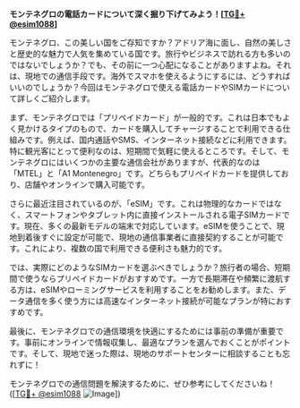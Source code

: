 **モンテネグロの電話カードについて深く掘り下げてみよう！[[TG💪+ @esim1088](https://t.me/s/esim1088)]**

モンテネグロ、この美しい国をご存知ですか？アドリア海に面し、自然の美しさと歴史的な魅力で人気を集めている国です。旅行やビジネスで訪れる方も多いのではないでしょうか？でも、その前に一つ心配になることがありますよね。それは、現地での通信手段です。海外でスマホを使えるようにするには、どうすればいいのでしょうか？今回はモンテネグロで使える電話カードやSIMカードについて詳しくご紹介します。

まず、モンテネグロでは「プリペイドカード」が一般的です。これは日本でもよく見かけるタイプのもので、カードを購入してチャージすることで利用できる仕組みです。例えば、国内通話やSMS、インターネット接続などに利用できます。特に観光客にとって便利なのは、短期間で気軽に使えるところです。そして、モンテネグロにはいくつかの主要な通信会社がありますが、代表的なのは「MTEL」と「A1 Montenegro」です。どちらもプリペイドカードを提供しており、店舗やオンラインで購入可能です。

さらに最近注目されているのが、「eSIM」です。これは物理的なカードではなく、スマートフォンやタブレット内に直接インストールされる電子SIMカードです。現在、多くの最新モデルの端末で対応しています。eSIMを使うことで、現地到着後すぐに設定が可能で、現地の通信事業者に直接契約することが可能です。これにより、複数の国で利用できる便利さも魅力的です。

では、実際にどのようなSIMカードを選ぶべきでしょうか？旅行者の場合、短期間で使うならプリペイドカードがおすすめです。一方で長期滞在や頻繁に渡航する方は、eSIMやローミングサービスを利用することをお勧めします。また、データ通信を多く使う方には高速なインターネット接続が可能なプランが特におすすめです。

最後に、モンテネグロでの通信環境を快適にするためには事前の準備が重要です。事前にオンラインで情報収集し、最適なプランを選んでおくことがポイントです。そして、現地で迷った際は、現地のサポートセンターに相談することも忘れずに！

モンテネグロでの通信問題を解決するために、ぜひ参考にしてくださいね！([[TG💪+ @esim1088](https://t.me/s/esim1088) ![Image](https://i.postimg.cc/Y0z9fWf4/image.png)])